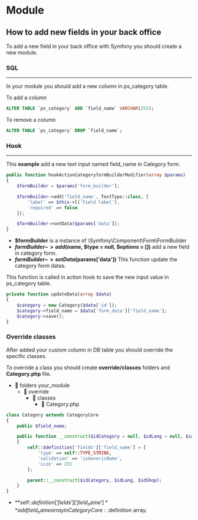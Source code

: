 # Module

## How to add new fields in your back office

To add a new field in your back office with Symfony you should create a new module.

### SQL
---

In your module you should add a new column in ps_category table.

To add a column
```sql
ALTER TABLE `ps_category` ADD `field_name` VARCHAR(255);
```

To remove a column
```sql
ALTER TABLE `ps_category` DROP `field_name`;
```

### Hook
---

This **example** add a new text input named field_name in Category form.

```php
public function hookActionCategoryformBuilderModifier(array $params)
{
    $formBuilder = $params['form_builder'];

    $formBuilder->add('field_name', TextType::class, [
        'label' => $this->l('Field label'),
        'required' => false
    ]);

    $formBuilder->setData($params['data']);
}
```

- **$formBuilder** is a instance of \Symfony\Component\Form\FormBuilder
- **$formBuilder->add($name, $type = null, $options = [])** add a new field in category form.
- **$formBuilder->setData($params['data'])** This function update the category form datas.

This function is called in action hook to save the new input value in ps_category table.

```php
private function updateData(array $data)
{
    $category = new Category($data['id']);
    $category->field_name = $data['form_data']['field_name'];
    $category->save();
}
```

### Override classes

After added your custom column in DB table you should override the specific classes.

To override a class you should create **override/classes** folders and **Category.php** file.

- 📂 folders your_module
    - 📂 override
        - 📂 classes
            - 📄 Category.php

```php
class Category extends CategoryCore
{
    public $field_name;

    public function __construct($idCategory = null, $idLang = null, $idShop = null)
    {
        self::$definition['fields']['field_name'] = [
            'type' => self::TYPE_STRING,
            'validation' => 'isGenericName',
            'size' => 255
        ];

        parent::__construct($idCategory, $idLang, $idShop);
    }
}
```
- **self::$definition['fields']['field_name']** add field_name array in CategoryCore::$definition array.